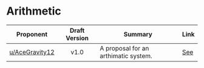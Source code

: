 # Arithmetic

| Proponent                                               | Draft Version | Summary                              | Link                                                                                             |
| ------------------------------------------------------- | :-----------: | ------------------------------------ | ------------------------------------------------------------------------------------------------ |
| [u/AceGravity12](https://www.reddit.com/u/AceGravity12) |     v1.0      | A proposal for an arthimatic system. | [See](https://www.reddit.com/r/EncapsulatedLanguage/comments/i4gqw2/arthimatic_system_proposal/) |

